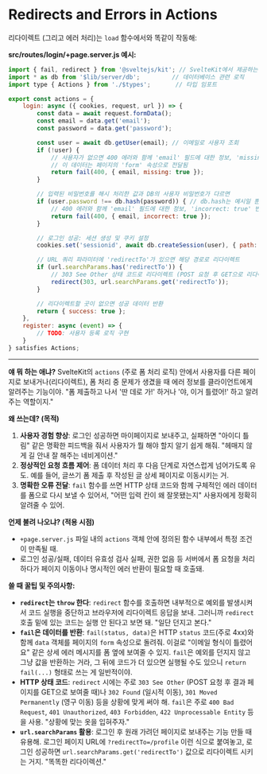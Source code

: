 # Redirects and Errors in Actions

리다이렉트 (그리고 에러 처리)는 `load` 함수에서와 똑같이 작동해:

**src/routes/login/+page.server.js 예시:**
```javascript
import { fail, redirect } from '@sveltejs/kit'; // SvelteKit에서 제공하는 fail, redirect 함수 임포트
import * as db from '$lib/server/db';         // 데이터베이스 관련 로직
import type { Actions } from './$types';       // 타입 임포트

export const actions = {
	login: async ({ cookies, request, url }) => {
		const data = await request.formData();
		const email = data.get('email');
		const password = data.get('password');

		const user = await db.getUser(email); // 이메일로 사용자 조회
		if (!user) {
			// 사용자가 없으면 400 에러와 함께 'email' 필드에 대한 정보, 'missing: true' 반환
			// 이 데이터는 페이지의 'form' 속성으로 전달됨
			return fail(400, { email, missing: true });
		}

		// 입력된 비밀번호를 해시 처리한 값과 DB의 사용자 비밀번호가 다르면
		if (user.password !== db.hash(password)) { // db.hash는 예시일 뿐, 실제로는 안전한 해싱 및 비교 함수 사용해야 함
			// 400 에러와 함께 'email' 필드에 대한 정보, 'incorrect: true' 반환
			return fail(400, { email, incorrect: true });
		}

		// 로그인 성공: 세션 생성 및 쿠키 설정
		cookies.set('sessionid', await db.createSession(user), { path: '/' });

		// URL 쿼리 파라미터에 'redirectTo'가 있으면 해당 경로로 리다이렉트
		if (url.searchParams.has('redirectTo')) {
			// 303 See Other 상태 코드로 리다이렉트 (POST 요청 후 GET으로 리다이렉트 시 권장)
			redirect(303, url.searchParams.get('redirectTo'));
		}

		// 리다이렉트할 곳이 없으면 성공 데이터 반환
		return { success: true };
	},
	register: async (event) => {
		// TODO: 사용자 등록 로직 구현
	}
} satisfies Actions;
```

---

**얘 뭐 하는 애냐?**
SvelteKit의 `actions` (주로 폼 처리 로직) 안에서 사용자를 다른 페이지로 보내거나(리다이렉트), 폼 처리 중 문제가 생겼을 때 에러 정보를 클라이언트에게 알려주는 기능이야. "폼 제출하고 나서 '딴 데로 가!' 하거나 '야, 이거 틀렸어!' 하고 알려주는 역할이지."

**왜 쓰는데? (목적)**
1.  **사용자 경험 향상**: 로그인 성공하면 마이페이지로 보내주고, 실패하면 "아이디 틀림" 같은 명확한 피드백을 줘서 사용자가 뭘 해야 할지 알기 쉽게 해줘. "헤매지 않게 길 안내 잘 해주는 네비게이션."
2.  **정상적인 요청 흐름 제어**: 폼 데이터 처리 후 다음 단계로 자연스럽게 넘어가도록 유도. 예를 들어, 글쓰기 폼 제출 후 작성된 글 상세 페이지로 이동시키는 거.
3.  **명확한 오류 전달**: `fail` 함수를 쓰면 HTTP 상태 코드와 함께 구체적인 에러 데이터를 폼으로 다시 보낼 수 있어서, "어떤 입력 칸이 왜 잘못됐는지" 사용자에게 정확히 알려줄 수 있어.

**언제 불려 나오냐? (적용 시점)**
*   `+page.server.js` 파일 내의 `actions` 객체 안에 정의된 함수 내부에서 특정 조건이 만족될 때.
*   로그인 성공/실패, 데이터 유효성 검사 실패, 권한 없음 등 서버에서 폼 요청을 처리하다가 페이지 이동이나 명시적인 에러 반환이 필요할 때 호출돼.

**쓸 때 꿀팁 및 주의사항:**
*   **`redirect`는 `throw` 한다**: `redirect` 함수를 호출하면 내부적으로 예외를 발생시켜서 코드 실행을 중단하고 브라우저에 리다이렉트 응답을 보내. 그러니까 `redirect` 호출 밑에 있는 코드는 실행 안 된다고 보면 돼. "일단 던지고 본다."
*   **`fail`은 데이터를 반환**: `fail(status, data)`은 HTTP `status` 코드(주로 4xx)와 함께 `data` 객체를 페이지의 `form` 속성으로 돌려줘. 이걸로 "이메일 형식이 틀렸어요" 같은 상세 에러 메시지를 폼 옆에 보여줄 수 있지. `fail`은 예외를 던지지 않고 그냥 값을 반환하는 거라, 그 뒤에 코드가 더 있으면 실행될 수도 있으니 `return fail(...)` 형태로 쓰는 게 일반적이야.
*   **HTTP 상태 코드**: `redirect` 시에는 주로 `303 See Other` (POST 요청 후 결과 페이지를 GET으로 보여줄 때)나 `302 Found` (일시적 이동), `301 Moved Permanently` (영구 이동) 등을 상황에 맞게 써야 해. `fail`은 주로 `400 Bad Request`, `401 Unauthorized`, `403 Forbidden`, `422 Unprocessable Entity` 등을 사용. "상황에 맞는 옷을 입혀주자."
*   **`url.searchParams` 활용**: 로그인 후 원래 가려던 페이지로 보내주는 기능 만들 때 유용해. 로그인 페이지 URL에 `?redirectTo=/profile` 이런 식으로 붙여놓고, 로그인 성공하면 `url.searchParams.get('redirectTo')` 값으로 리다이렉트 시키는 거지. "똑똑한 리다이렉션."